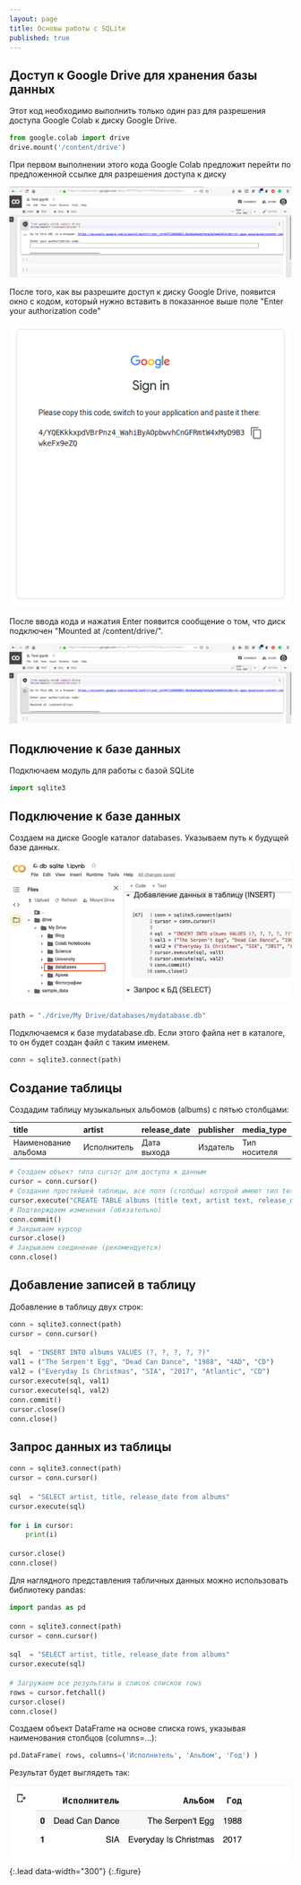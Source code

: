 ```yaml
---
layout: page
title: Основы работы c SQLite
published: true
---
```


## Доступ к Google Drive для хранения базы данных

Этот код необходимо выполнить только один раз для разрешения доступа Google Colab к диску Google Drive.  

~~~python
from google.colab import drive
drive.mount('/content/drive')
~~~

При первом выполнении этого кода Google Colab предложит перейти по предложенной ссылке для разрешения доступа к диску 

![database_folder.png](/pages/databases/auth_gd_1.png)

После того, как вы разрешите доступ к диску Google Drive, появится окно с кодом, который нужно вставить в показанное выше поле "Enter your authorization code"

![database_folder.png](/pages/databases/auth_gd_2.png)

После ввода кода и нажатия Enter появится сообщение о том, что диск подключен "Mounted at /content/drive/".

![database_folder.png](/pages/databases/auth_gd_3.png)

## Подключение к базе данных

Подключаем модуль для работы с базой SQLite

~~~python
import sqlite3
~~~

## Подключение к базе данных

Создаем на диске Google каталог databases. Указываем путь к будущей базе данных.

![database_folder.png](/pages/databases/database_folder.png)

~~~python 
path = "./drive/My Drive/databases/mydatabase.db"
~~~

Подключаемся к базе mydatabase.db. Если этого файла нет в каталоге, то он будет создан файл с таким именем. 

~~~python
conn = sqlite3.connect(path)
~~~

## Создание таблицы

Создадим таблицу музыкальных альбомов (albums) с пятью столбцами:

| title           |artist      | release_date | publisher     | media_type |
|:----------------|:-----------|:-------------|:--------------|:-----------|
| Наименование альбома   | Исполнитель | Дата выхода  | Издатель      | Тип носителя |

~~~python
# Создаем объект типа cursor для доступа к данным
cursor = conn.cursor()
# Создание простейшей таблицы, все поля (столбцы) которой имеют тип text
cursor.execute("CREATE TABLE albums (title text, artist text, release_date text, publisher text, media_type text)")
# Подтверждаем изменения (обязательно)
conn.commit()
# Закрываем курсор
cursor.close()
# Закрываем соединение (рекомендуется)
conn.close()
~~~

## Добавление записей в таблицу

Добавление в таблицу двух строк:

~~~python
conn = sqlite3.connect(path)
cursor = conn.cursor()

sql  = "INSERT INTO albums VALUES (?, ?, ?, ?, ?)"
val1 = ("The Serpen't Egg", "Dead Can Dance", "1988", "4AD", "CD")
val2 = ("Everyday Is Christmas", "SIA", "2017", "Atlantic", "CD")
cursor.execute(sql, val1)
cursor.execute(sql, val2)
conn.commit()
cursor.close()
conn.close()
~~~

## Запрос данных из таблицы

~~~python
conn = sqlite3.connect(path)
cursor = conn.cursor()

sql  = "SELECT artist, title, release_date from albums"
cursor.execute(sql)

for i in cursor:
    print(i)

cursor.close()
conn.close()
~~~

Для наглядного представления табличных данных можно использовать библиотеку pandas:

~~~python
import pandas as pd

conn = sqlite3.connect(path)
cursor = conn.cursor()

sql  = "SELECT artist, title, release_date from albums"
cursor.execute(sql)

# Загружаем все результаты в список списков rows 
rows = cursor.fetchall()
cursor.close()
conn.close()
~~~

Создаем объект DataFrame на основе списка rows, указывая наименования столбцов (columns=...):

~~~python
pd.DataFrame( rows, columns=('Исполнитель', 'Альбом', 'Год') )
~~~

Результат будет выглядеть так:

![database_folder.png](/pages/databases/panda_table_res.png){:.lead data-width="300"}
{:.figure}







